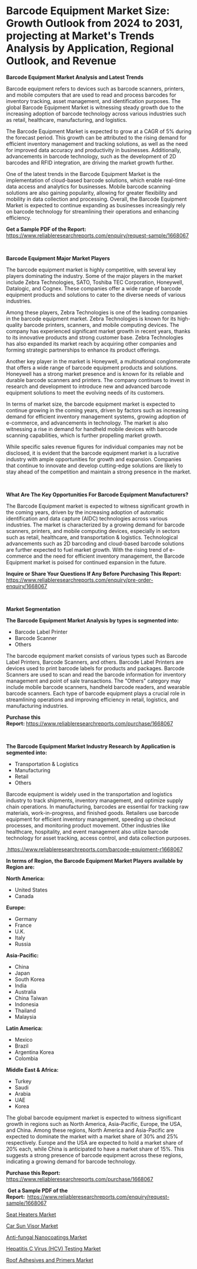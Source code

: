 <p><h1>Barcode Equipment Market Size: Growth Outlook from 2024 to 2031, projecting at Market's Trends Analysis by Application, Regional Outlook, and Revenue</h1></p><p><strong>Barcode Equipment Market Analysis and Latest Trends</strong></p>
<p><p>Barcode equipment refers to devices such as barcode scanners, printers, and mobile computers that are used to read and process barcodes for inventory tracking, asset management, and identification purposes. The global Barcode Equipment Market is witnessing steady growth due to the increasing adoption of barcode technology across various industries such as retail, healthcare, manufacturing, and logistics.</p><p>The Barcode Equipment Market is expected to grow at a CAGR of 5% during the forecast period. This growth can be attributed to the rising demand for efficient inventory management and tracking solutions, as well as the need for improved data accuracy and productivity in businesses. Additionally, advancements in barcode technology, such as the development of 2D barcodes and RFID integration, are driving the market growth further.</p><p>One of the latest trends in the Barcode Equipment Market is the implementation of cloud-based barcode solutions, which enable real-time data access and analytics for businesses. Mobile barcode scanning solutions are also gaining popularity, allowing for greater flexibility and mobility in data collection and processing. Overall, the Barcode Equipment Market is expected to continue expanding as businesses increasingly rely on barcode technology for streamlining their operations and enhancing efficiency.</p></p>
<p><strong>Get a Sample PDF of the Report:&nbsp;</strong> <a href="https://www.reliableresearchreports.com/enquiry/request-sample/1668067">https://www.reliableresearchreports.com/enquiry/request-sample/1668067</a></p>
<p>&nbsp;</p>
<p><strong>Barcode Equipment Major Market Players</strong></p>
<p><p>The barcode equipment market is highly competitive, with several key players dominating the industry. Some of the major players in the market include Zebra Technologies, SATO, Toshiba TEC Corporation, Honeywell, Datalogic, and Cognex. These companies offer a wide range of barcode equipment products and solutions to cater to the diverse needs of various industries.</p><p>Among these players, Zebra Technologies is one of the leading companies in the barcode equipment market. Zebra Technologies is known for its high-quality barcode printers, scanners, and mobile computing devices. The company has experienced significant market growth in recent years, thanks to its innovative products and strong customer base. Zebra Technologies has also expanded its market reach by acquiring other companies and forming strategic partnerships to enhance its product offerings.</p><p>Another key player in the market is Honeywell, a multinational conglomerate that offers a wide range of barcode equipment products and solutions. Honeywell has a strong market presence and is known for its reliable and durable barcode scanners and printers. The company continues to invest in research and development to introduce new and advanced barcode equipment solutions to meet the evolving needs of its customers.</p><p>In terms of market size, the barcode equipment market is expected to continue growing in the coming years, driven by factors such as increasing demand for efficient inventory management systems, growing adoption of e-commerce, and advancements in technology. The market is also witnessing a rise in demand for handheld mobile devices with barcode scanning capabilities, which is further propelling market growth.</p><p>While specific sales revenue figures for individual companies may not be disclosed, it is evident that the barcode equipment market is a lucrative industry with ample opportunities for growth and expansion. Companies that continue to innovate and develop cutting-edge solutions are likely to stay ahead of the competition and maintain a strong presence in the market.</p></p>
<p>&nbsp;</p>
<p><strong>What Are The Key Opportunities For Barcode Equipment Manufacturers?</strong></p>
<p><p>The Barcode Equipment market is expected to witness significant growth in the coming years, driven by the increasing adoption of automatic identification and data capture (AIDC) technologies across various industries. The market is characterized by a growing demand for barcode scanners, printers, and mobile computing devices, especially in sectors such as retail, healthcare, and transportation & logistics. Technological advancements such as 2D barcoding and cloud-based barcode solutions are further expected to fuel market growth. With the rising trend of e-commerce and the need for efficient inventory management, the Barcode Equipment market is poised for continued expansion in the future.</p></p>
<p><strong>Inquire or Share Your Questions If Any Before Purchasing This Report:</strong> <a href="https://www.reliableresearchreports.com/enquiry/pre-order-enquiry/1668067">https://www.reliableresearchreports.com/enquiry/pre-order-enquiry/1668067</a></p>
<p>&nbsp;</p>
<p><strong>Market Segmentation</strong></p>
<p><strong>The Barcode Equipment Market Analysis by types is segmented into:</strong></p>
<p><ul><li>Barcode Label Printer</li><li>Barcode Scanner</li><li>Others</li></ul></p>
<p><p>The barcode equipment market consists of various types such as Barcode Label Printers, Barcode Scanners, and others. Barcode Label Printers are devices used to print barcode labels for products and packages. Barcode Scanners are used to scan and read the barcode information for inventory management and point of sale transactions. The "Others" category may include mobile barcode scanners, handheld barcode readers, and wearable barcode scanners. Each type of barcode equipment plays a crucial role in streamlining operations and improving efficiency in retail, logistics, and manufacturing industries.</p></p>
<p><strong>Purchase this Report:&nbsp;</strong><a href="https://www.reliableresearchreports.com/purchase/1668067">https://www.reliableresearchreports.com/purchase/1668067</a></p>
<p>&nbsp;</p>
<p><strong>The Barcode Equipment Market Industry Research by Application is segmented into:</strong></p>
<p><ul><li>Transportation & Logistics</li><li>Manufacturing</li><li>Retail</li><li>Others</li></ul></p>
<p><p>Barcode equipment is widely used in the transportation and logistics industry to track shipments, inventory management, and optimize supply chain operations. In manufacturing, barcodes are essential for tracking raw materials, work-in-progress, and finished goods. Retailers use barcode equipment for efficient inventory management, speeding up checkout processes, and monitoring product movement. Other industries like healthcare, hospitality, and event management also utilize barcode technology for asset tracking, access control, and data collection purposes.</p></p>
<p><a href="https://www.reliableresearchreports.com/barcode-equipment-r1668067">&nbsp;https://www.reliableresearchreports.com/barcode-equipment-r1668067</a></p>
<p><strong>In terms of Region, the Barcode Equipment Market Players available by Region are:</strong></p>
<p>
    <p> <strong> North America: </strong>
        <ul>
            <li>United States</li>
            <li>Canada</li>
        </ul>
        </p> 
    <p> <strong> Europe: </strong>
        <ul>
            <li>Germany</li>
            <li>France</li>
            <li>U.K.</li>
            <li>Italy</li>
            <li>Russia</li>
        </ul>
        </p> 
    <p> <strong> Asia-Pacific: </strong>
        <ul>
            <li>China</li>
            <li>Japan</li>
            <li>South Korea</li>
            <li>India</li>
            <li>Australia</li>
            <li>China Taiwan</li>
            <li>Indonesia</li>
            <li>Thailand</li>
            <li>Malaysia</li>
        </ul>
        </p> 
    <p> <strong> Latin America: </strong>
        <ul>
            <li>Mexico</li>
            <li>Brazil</li>
            <li>Argentina Korea</li>
            <li>Colombia</li>
        </ul>
        </p> 
    <p> <strong> Middle East & Africa: </strong>
        <ul>
            <li>Turkey</li>
            <li>Saudi</li>
            <li>Arabia</li>
            <li>UAE</li>
            <li>Korea</li>
        </ul>
    </p>
    </p>
<p><p>The global barcode equipment market is expected to witness significant growth in regions such as North America, Asia-Pacific, Europe, the USA, and China. Among these regions, North America and Asia-Pacific are expected to dominate the market with a market share of 30% and 25% respectively. Europe and the USA are expected to hold a market share of 20% each, while China is anticipated to have a market share of 15%. This suggests a strong presence of barcode equipment across these regions, indicating a growing demand for barcode technology.</p></p>
<p><strong>Purchase this Report: </strong><a href="https://www.reliableresearchreports.com/purchase/1668067">https://www.reliableresearchreports.com/purchase/1668067</a></p>
<p>&nbsp;<strong>Get a Sample PDF of the Report:&nbsp;&nbsp;</strong><a href="https://www.reliableresearchreports.com/enquiry/request-sample/1668067">https://www.reliableresearchreports.com/enquiry/request-sample/1668067</a></p>
<p><strong></strong></p>
<p><p><a href="https://github.com/RickHolmes3/Market-Research-Report-List-6/blob/main/seat-heaters-market.md">Seat Heaters Market</a></p><p><a href="https://github.com/Krish2023na/Market-Research-Report-List-6/blob/main/car-sun-visor-market.md">Car Sun Visor Market</a></p><p><a href="https://www.linkedin.com/pulse/anti-fungal-nanocoatings-market-forecasts-trends-impact-analysis-ubite?trackingId=VKlaEd0KQnm1CTIc6hmLtg%3D%3D">Anti-fungal Nanocoatings Market</a></p><p><a href="https://www.linkedin.com/pulse/global-hepatitis-c-virus-hcv-testing-market-focus-product-type-upfvf?trackingId=fGEPQx%2BiQbGIn0EeRlmKeQ%3D%3D">Hepatitis C Virus (HCV) Testing Market</a></p><p><a href="https://www.linkedin.com/pulse/global-roof-adhesives-primers-market-sector-types-applications-dbjde?trackingId=ZzpsghGYRayho8Irbfe%2B%2Fw%3D%3D">Roof Adhesives and Primers Market</a></p></p>